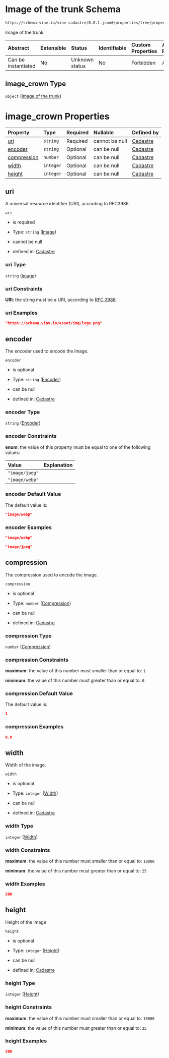 # Image of the trunk Schema

```txt
https://schema.vinv.io/vinv-cadastre/0.0.1.json#/properties/tree/properties/crown/properties/image_crown
```

Image of the trunk

| Abstract            | Extensible | Status         | Identifiable | Custom Properties | Additional Properties | Access Restrictions | Defined In                                                                                                              |
| :------------------ | :--------- | :------------- | :----------- | :---------------- | :-------------------- | :------------------ | :---------------------------------------------------------------------------------------------------------------------- |
| Can be instantiated | No         | Unknown status | No           | Forbidden         | Allowed               | none                | [dereferenced.doc.json\*](../../../../../vinv-schemas/vinv-tree/out/0.0.1/dereferenced.doc.json "open original schema") |

## image\_crown Type

`object` ([Image of the trunk](dereferenced-properties-individual-tree-properties-crown-properties-image-of-the-trunk.md))

# image\_crown Properties

| Property                    | Type      | Required | Nullable       | Defined by                                                                                                                                                                                                                                                     |
| :-------------------------- | :-------- | :------- | :------------- | :------------------------------------------------------------------------------------------------------------------------------------------------------------------------------------------------------------------------------------------------------------- |
| [uri](#uri)                 | `string`  | Required | cannot be null | [Cadastre](dereferenced-properties-individual-tree-properties-crown-properties-image-of-the-trunk-properties-image.md "https://schema.vinv.io/vinv-cadastre/0.0.1.json#/properties/tree/properties/crown/properties/image_crown/properties/uri")               |
| [encoder](#encoder)         | `string`  | Optional | can be null    | [Cadastre](dereferenced-properties-individual-tree-properties-crown-properties-image-of-the-trunk-properties-encoder.md "https://schema.vinv.io/vinv-cadastre/0.0.1.json#/properties/tree/properties/crown/properties/image_crown/properties/encoder")         |
| [compression](#compression) | `number`  | Optional | can be null    | [Cadastre](dereferenced-properties-individual-tree-properties-crown-properties-image-of-the-trunk-properties-compression.md "https://schema.vinv.io/vinv-cadastre/0.0.1.json#/properties/tree/properties/crown/properties/image_crown/properties/compression") |
| [width](#width)             | `integer` | Optional | can be null    | [Cadastre](dereferenced-properties-individual-tree-properties-crown-properties-image-of-the-trunk-properties-width.md "https://schema.vinv.io/vinv-cadastre/0.0.1.json#/properties/tree/properties/crown/properties/image_crown/properties/width")             |
| [height](#height)           | `integer` | Optional | can be null    | [Cadastre](dereferenced-properties-individual-tree-properties-crown-properties-image-of-the-trunk-properties-height.md "https://schema.vinv.io/vinv-cadastre/0.0.1.json#/properties/tree/properties/crown/properties/image_crown/properties/height")           |

## uri

A universal resource identifier (URI), according to RFC3986.

`uri`

*   is required

*   Type: `string` ([Image](dereferenced-properties-individual-tree-properties-crown-properties-image-of-the-trunk-properties-image.md))

*   cannot be null

*   defined in: [Cadastre](dereferenced-properties-individual-tree-properties-crown-properties-image-of-the-trunk-properties-image.md "https://schema.vinv.io/vinv-cadastre/0.0.1.json#/properties/tree/properties/crown/properties/image_crown/properties/uri")

### uri Type

`string` ([Image](dereferenced-properties-individual-tree-properties-crown-properties-image-of-the-trunk-properties-image.md))

### uri Constraints

**URI**: the string must be a URI, according to [RFC 3986](https://tools.ietf.org/html/rfc3986 "check the specification")

### uri Examples

```json
"https://schema.vinv.io/asset/img/logo.png"
```

## encoder

The encoder used to encode the image.

`encoder`

*   is optional

*   Type: `string` ([Encoder](dereferenced-properties-individual-tree-properties-crown-properties-image-of-the-trunk-properties-encoder.md))

*   can be null

*   defined in: [Cadastre](dereferenced-properties-individual-tree-properties-crown-properties-image-of-the-trunk-properties-encoder.md "https://schema.vinv.io/vinv-cadastre/0.0.1.json#/properties/tree/properties/crown/properties/image_crown/properties/encoder")

### encoder Type

`string` ([Encoder](dereferenced-properties-individual-tree-properties-crown-properties-image-of-the-trunk-properties-encoder.md))

### encoder Constraints

**enum**: the value of this property must be equal to one of the following values:

| Value          | Explanation |
| :------------- | :---------- |
| `"image/jpeg"` |             |
| `"image/webp"` |             |

### encoder Default Value

The default value is:

```json
"image/webp"
```

### encoder Examples

```json
"image/webp"
```

```json
"image/jpeg"
```

## compression

The compression used to encode the image.

`compression`

*   is optional

*   Type: `number` ([Compression](dereferenced-properties-individual-tree-properties-crown-properties-image-of-the-trunk-properties-compression.md))

*   can be null

*   defined in: [Cadastre](dereferenced-properties-individual-tree-properties-crown-properties-image-of-the-trunk-properties-compression.md "https://schema.vinv.io/vinv-cadastre/0.0.1.json#/properties/tree/properties/crown/properties/image_crown/properties/compression")

### compression Type

`number` ([Compression](dereferenced-properties-individual-tree-properties-crown-properties-image-of-the-trunk-properties-compression.md))

### compression Constraints

**maximum**: the value of this number must smaller than or equal to: `1`

**minimum**: the value of this number must greater than or equal to: `0`

### compression Default Value

The default value is:

```json
1
```

### compression Examples

```json
0.8
```

## width

Width of the image.

`width`

*   is optional

*   Type: `integer` ([Width](dereferenced-properties-individual-tree-properties-crown-properties-image-of-the-trunk-properties-width.md))

*   can be null

*   defined in: [Cadastre](dereferenced-properties-individual-tree-properties-crown-properties-image-of-the-trunk-properties-width.md "https://schema.vinv.io/vinv-cadastre/0.0.1.json#/properties/tree/properties/crown/properties/image_crown/properties/width")

### width Type

`integer` ([Width](dereferenced-properties-individual-tree-properties-crown-properties-image-of-the-trunk-properties-width.md))

### width Constraints

**maximum**: the value of this number must smaller than or equal to: `10000`

**minimum**: the value of this number must greater than or equal to: `25`

### width Examples

```json
500
```

## height

Height of the image

`height`

*   is optional

*   Type: `integer` ([Height](dereferenced-properties-individual-tree-properties-crown-properties-image-of-the-trunk-properties-height.md))

*   can be null

*   defined in: [Cadastre](dereferenced-properties-individual-tree-properties-crown-properties-image-of-the-trunk-properties-height.md "https://schema.vinv.io/vinv-cadastre/0.0.1.json#/properties/tree/properties/crown/properties/image_crown/properties/height")

### height Type

`integer` ([Height](dereferenced-properties-individual-tree-properties-crown-properties-image-of-the-trunk-properties-height.md))

### height Constraints

**maximum**: the value of this number must smaller than or equal to: `10000`

**minimum**: the value of this number must greater than or equal to: `25`

### height Examples

```json
500
```
